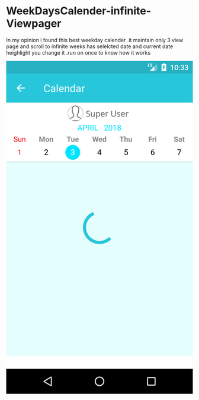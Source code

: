 # WeekDaysCalender-infinite-Viewpager

In my opinion i found this best weekday calender .it maintain only 3 view page and scroll to infinite weeks has selelcted date and current date heighlight you change it .run on once to know how it works

![ScreenShot with few customization](https://raw.githubusercontent.com/SouravKumarPandit/WeekDaysCalender-infinite-Viewpager/master/Screenshot_1522731784.png)

